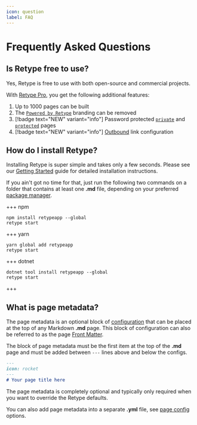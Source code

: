 ```yaml
---
icon: question
label: FAQ
---
```

# Frequently Asked Questions

## Is Retype free to use?

Yes, Retype is free to use with both open-source and commercial projects.

With [Retype Pro](/pro.md), you get the following additional features:

1. Up to 1000 pages can be built
2. The [`Powered by Retype`](/configuration/project.md#poweredbyretype) branding can be removed
3. [!badge text="NEW" variant="info"] Password protected [`private`](/configuration/page.md#private) and [`protected`](/configuration/page.md#protected) pages
4. [!badge text="NEW" variant="info"] [Outbound](/configuration/project.md#outbound) link configuration

## How do I install Retype?

Installing Retype is super simple and takes only a few seconds. Please see our [Getting Started](/guides/getting-started.md) guide for detailed installation instructions.

If you ain't got no time for that, just run the following two commands on a folder that contains at least one **.md** file, depending on your preferred [package manager](/guides/getting-started.md#prerequisites).

+++ npm
```
npm install retypeapp --global
retype start
```
+++ yarn
```
yarn global add retypeapp
retype start
```
+++ dotnet
```
dotnet tool install retypeapp --global
retype start
```
+++

## What is page metadata?

The page metadata is an optional block of [configuration](/configuration/page.md) that can be placed at the top of any Markdown **.md** page. This block of configuration can also be referred to as the page [Front Matter](https://jekyllrb.com/docs/front-matter/).

The block of page metadata must be the first item at the top of the **.md** page and must be added between `---` lines above and below the configs.

```md sample.md
---
icon: rocket
---
# Your page title here
```

The page metadata is completely optional and typically only required when you want to override the Retype defaults.

You can also add page metadata into a separate **.yml** file, see [page config](/configuration/page.md#separate-yml-file) options.
